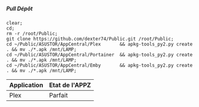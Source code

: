 ##### Pull Dépôt
```
clear;
cd;
rm -r /root/Public;
git clone https://github.com/dexter74/Public.git /root/Public;
cd ~/Public/ASUSTOR/AppCentral/Plex       && apkg-tools_py2.py create . && mv ./*.apk /mnt/LAMP;
cd ~/Public/ASUSTOR/AppCentral/Portainer  && apkg-tools_py2.py create . && mv ./*.apk /mnt/LAMP;
cd ~/Public/ASUSTOR/AppCentral/Emby       && apkg-tools_py2.py create . && mv ./*.apk /mnt/LAMP;
```

| Application | Etat de l'APPZ |
|-------------|--------------- |
| Plex        | Parfait        |

